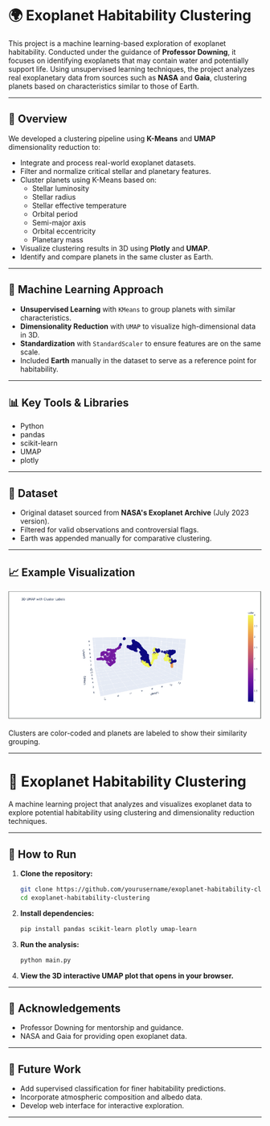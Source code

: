 # 🌍 Exoplanet Habitability Clustering

This project is a machine learning-based exploration of exoplanet habitability. Conducted under the guidance of **Professor Downing**, it focuses on identifying exoplanets that may contain water and potentially support life. Using unsupervised learning techniques, the project analyzes real exoplanetary data from sources such as **NASA** and **Gaia**, clustering planets based on characteristics similar to those of Earth.

---

## 🚀 Overview

We developed a clustering pipeline using **K-Means** and **UMAP** dimensionality reduction to:

- Integrate and process real-world exoplanet datasets.
- Filter and normalize critical stellar and planetary features.
- Cluster planets using K-Means based on:
  - Stellar luminosity
  - Stellar radius
  - Stellar effective temperature
  - Orbital period
  - Semi-major axis
  - Orbital eccentricity
  - Planetary mass
- Visualize clustering results in 3D using **Plotly** and **UMAP**.
- Identify and compare planets in the same cluster as Earth.

---

## 🧠 Machine Learning Approach

- **Unsupervised Learning** with `KMeans` to group planets with similar characteristics.
- **Dimensionality Reduction** with `UMAP` to visualize high-dimensional data in 3D.
- **Standardization** with `StandardScaler` to ensure features are on the same scale.
- Included **Earth** manually in the dataset to serve as a reference point for habitability.

---

## 📊 Key Tools & Libraries

- Python
- pandas
- scikit-learn
- UMAP
- plotly

---

## 📁 Dataset

- Original dataset sourced from **NASA's Exoplanet Archive** (July 2023 version).
- Filtered for valid observations and controversial flags.
- Earth was appended manually for comparative clustering.

---

## 📈 Example Visualization

![Example UMAP Cluster Plot](cluster_plot.png)

Clusters are color-coded and planets are labeled to show their similarity grouping.

---

# 🚀 Exoplanet Habitability Clustering

A machine learning project that analyzes and visualizes exoplanet data to explore potential habitability using clustering and dimensionality reduction techniques.

---

## 🧬 How to Run

1. **Clone the repository:**

   ```bash
   git clone https://github.com/yourusername/exoplanet-habitability-clustering.git
   cd exoplanet-habitability-clustering
   ```

2. **Install dependencies:**

   ```bash
   pip install pandas scikit-learn plotly umap-learn
   ```

3. **Run the analysis:**

   ```bash
   python main.py
   ```

4. **View the 3D interactive UMAP plot that opens in your browser.**

---

## 📜 Acknowledgements

- Professor Downing for mentorship and guidance.  
- NASA and Gaia for providing open exoplanet data.

---

## 📌 Future Work

- Add supervised classification for finer habitability predictions.  
- Incorporate atmospheric composition and albedo data.  
- Develop web interface for interactive exploration.

---
